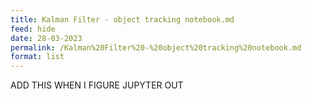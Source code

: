 ```yaml
---
title: Kalman Filter - object tracking notebook.md
feed: hide
date: 28-03-2023
permalink: /Kalman%20Filter%20-%20object%20tracking%20notebook.md
format: list
---
```



ADD THIS WHEN I FIGURE JUPYTER OUT